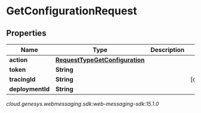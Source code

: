 # GetConfigurationRequest


## Properties

| Name | Type | Description | Notes |
| ------------ | ------------- | ------------- | ------------- |
| **action** | [**RequestTypeGetConfiguration**](RequestTypeGetConfiguration) |  |  |
| **token** | **String** |  |  |
| **tracingId** | **String** |  |  [optional] |
| **deploymentId** | **String** |  |  |




_cloud.genesys.webmessaging.sdk:web-messaging-sdk:15.1.0_
